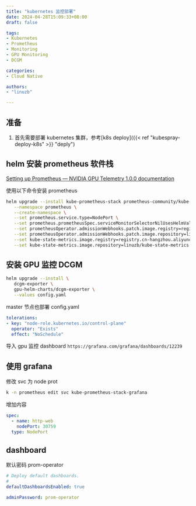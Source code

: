 ```yaml
---
title: "kubernetes 监控部署"
date: 2024-04-28T15:09:33+08:00
draft: false

tags:
- Kubernetes
- Prometheus
- Monitoring
- GPU Monitoring
- DCGM

categories: 
- Cloud Native

authors:
- "linuzb"

---
```


## 准备

1. 首先需要部署 kubernetes 集群，参考[k8s deploy]({{< ref "kubespray-deploy-k8s" >}} "deply")


## helm 安装 prometheus 软件栈

[Setting up Prometheus — NVIDIA GPU Telemetry 1.0.0 documentation](https://docs.nvidia.com/datacenter/cloud-native/gpu-telemetry/latest/kube-prometheus.html#about-setting-up-prometheus)

使用以下命令安装 prometheus

```bash
helm upgrade --install kube-prometheus-stack prometheus-community/kube-prometheus-stack \
   --namespace prometheus \
   --create-namespace \
   --set prometheus.service.type=NodePort \
   --set prometheus.prometheusSpec.serviceMonitorSelectorNilUsesHelmValues=false \
   --set prometheusOperator.admissionWebhooks.patch.image.registry=registry.cn-hangzhou.aliyuncs.com \
   --set prometheusOperator.admissionWebhooks.patch.image.repository=linuzb/kube-webhook-certgen \
   --set kube-state-metrics.image.registry=registry.cn-hangzhou.aliyuncs.com \
   --set kube-state-metrics.image.repository=linuzb/kube-state-metrics
```

## 安装 GPU 监控 DCGM

```bash
helm upgrade --install \
   dcgm-exporter \
   gpu-helm-charts/dcgm-exporter \
   --values config.yaml
```

master 节点也部署
config.yaml
```yaml
tolerations:
- key: "node-role.kubernetes.io/control-plane"
  operator: "Exists"
  effect: "NoSchedule"
```

导入 gpu 监控 dashboard `https://grafana.com/grafana/dashboards/12239`

## 使用 grafana

修改 svc 为 node prot

```bash
k -n prometheus edit svc kube-prometheus-stack-grafana 
```

增加内容

```yaml
spec:
  - name: http-web
    nodePort: 30759
  type: NodePort
```

## dashboard

默认密码 prom-operator

```yaml
# Deploy default dashboards.
#
defaultDashboardsEnabled: true

adminPassword: prom-operator
```



